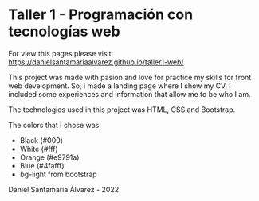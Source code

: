 # Taller 1 - Programación con tecnologías web

For view this pages please visit: https://danielsantamariaalvarez.github.io/taller1-web/

This project was made with pasion and love for practice my skills for front web development.
So, i made a landing page where I show my CV. I included some experiences and information that allow me to be who I am.

The technologies used in this project was HTML, CSS and Bootstrap.

The colors that I chose was: 
- Black (#000)
- White (#fff)
- Orange (#e9791a)
- Blue (#4fafff)
- bg-light from bootstrap

Daniel Santamaría Álvarez - 2022